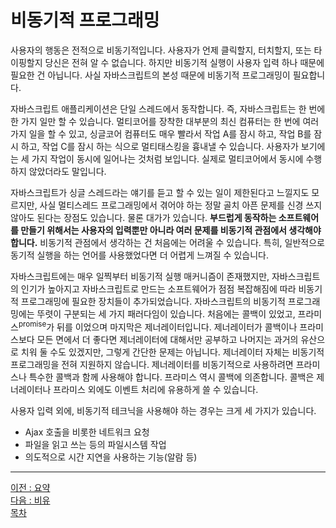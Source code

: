 # 비동기적 프로그래밍
사용자의 행동은 전적으로 비동기적입니다. 사용자가 언제 클릭할지, 터치할지, 또는 타이핑할지 당신은 전혀 알 수 없습니다. 하지만 비동기적 실행이 사용자 입력 하나 때문에 필요한 건 아닙니다. 사실 자바스크립트의 본성 때문에 비동기적 프로그래밍이 필요합니다.

자바스크립트 애플리케이션은 단일 스레드에서 동작합니다. 즉, 자바스크립트는 한 번에 한 가지 일만 할 수 있습니다. 멀티코어를 장착한 대부분의 최신 컴퓨터는 한 번에 여러 가지 일을 할 수 있고, 싱글코어 컴퓨터도 매우 빨라서 작업 A를 잠시 하고, 작업 B를 잠시 하고, 작업 C를 잠시 하는 식으로 멀티태스킹을 흉내낼 수 있습니다. 사용자가 보기에는 세 가지 작업이 동시에 일어나는 것처럼 보입니다. 실제로 멀티코어에서 동시에 수행하지 않았더라도 말입니다.

자바스크립트가 싱글 스레드라는 얘기를 듣고 할 수 있는 일이 제한된다고 느낄지도 모르지만, 사실 멀티스레드 프로그래밍에서 겪어야 하는 정말 골치 아픈 문제를 신경 쓰지 않아도 된다는 장점도 있습니다. 물론 대가가 있습니다. <b>부드럽게 동작하는 소프트웨어를 만들기 위해서는 사용자의 입력뿐만 아니라 여러 문제를 비동기적 관점에서 생각해야 합니다.</b> 비동기적 관점에서 생각하는 건 처음에는 어려울 수 있습니다. 특히, 일반적으로 동기적 실행을 하는 언어를 사용했었다면 더 어렵게 느껴질 수 있습니다.

자바스크립트에는 매우 일찍부터 비동기적 실행 매커니즘이 존재했지만, 자바스크립트의 인기가 높아지고 자바스크립트로 만드는 소프트웨어가 점점 복잡해짐에 따라 비동기적 프로그래밍에 필요한 장치들이 추가되었습니다. 자바스크립트의 비동기적 프로그래밍에는 뚜렷이 구분되는 세 가지 패러다임이 있습니다. 처음에는 콜백이 있었고, 프라미스<sup>promise</sup>가 뒤를 이었으며 마지막은 제너레이터입니다. 제너레이터가 콜백이나 프라미스보다 모든 면에서 더 좋다면 제너레이터에 대해서만 공부하고 나머지는 과거의 유산으로 치워 둘 수도 있겠지만, 그렇게 간단한 문제는 아닙니다. 제너레이터 자체는 비동기적 프로그래밍을 전혀 지원하지 않습니다. 제너레이터를 비동기적으로 사용하려면 프라미스나 특수한 콜백과 함께 사용해야 합니다. 프라미스 역시 콜백에 의존합니다. 콜백은 제너레이터나 프라미스 외에도 이벤트 처리에 유용하게 쓸 수 있습니다.

사용자 입력 외에, 비동기적 테크닉을 사용해야 하는 경우는 크게 세 가지가 있습니다.

* Ajax 호출을 비롯한 네트워크 요청
* 파일을 읽고 쓰는 등의 파일시스템 작업
* 의도적으로 시간 지연을 사용하는 기능(알람 등)

***
[이전 : 요약](../CHAPTER_13/13.8.md) <br/>
[다음 : 비유](14.1.md) <br/>
[목차](../progressCheck.md)